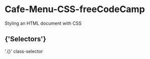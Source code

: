 # Cafe-Menu-CSS-freeCodeCamp
Styling an HTML document with CSS

## {'Selectors'}
  '.{}' class-selector
